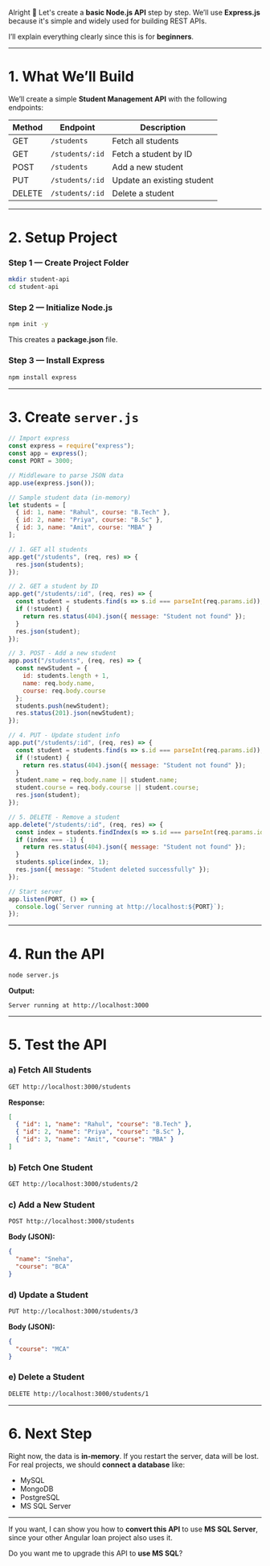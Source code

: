 Alright 🙂 Let's create a **basic Node.js API** step by step.
We’ll use **Express.js** because it's simple and widely used for building REST APIs.

I’ll explain everything clearly since this is for **beginners**.

---

# **1. What We’ll Build**

We’ll create a simple **Student Management API** with the following endpoints:

| **Method** | **Endpoint**    | **Description**            |
| ---------- | --------------- | -------------------------- |
| GET        | `/students`     | Fetch all students         |
| GET        | `/students/:id` | Fetch a student by ID      |
| POST       | `/students`     | Add a new student          |
| PUT        | `/students/:id` | Update an existing student |
| DELETE     | `/students/:id` | Delete a student           |

---

# **2. Setup Project**

### **Step 1 — Create Project Folder**

```bash
mkdir student-api
cd student-api
```

### **Step 2 — Initialize Node.js**

```bash
npm init -y
```

This creates a **package.json** file.

### **Step 3 — Install Express**

```bash
npm install express
```

---

# **3. Create `server.js`**

```js
// Import express
const express = require("express");
const app = express();
const PORT = 3000;

// Middleware to parse JSON data
app.use(express.json());

// Sample student data (in-memory)
let students = [
  { id: 1, name: "Rahul", course: "B.Tech" },
  { id: 2, name: "Priya", course: "B.Sc" },
  { id: 3, name: "Amit", course: "MBA" }
];

// 1. GET all students
app.get("/students", (req, res) => {
  res.json(students);
});

// 2. GET a student by ID
app.get("/students/:id", (req, res) => {
  const student = students.find(s => s.id === parseInt(req.params.id));
  if (!student) {
    return res.status(404).json({ message: "Student not found" });
  }
  res.json(student);
});

// 3. POST - Add a new student
app.post("/students", (req, res) => {
  const newStudent = {
    id: students.length + 1,
    name: req.body.name,
    course: req.body.course
  };
  students.push(newStudent);
  res.status(201).json(newStudent);
});

// 4. PUT - Update student info
app.put("/students/:id", (req, res) => {
  const student = students.find(s => s.id === parseInt(req.params.id));
  if (!student) {
    return res.status(404).json({ message: "Student not found" });
  }
  student.name = req.body.name || student.name;
  student.course = req.body.course || student.course;
  res.json(student);
});

// 5. DELETE - Remove a student
app.delete("/students/:id", (req, res) => {
  const index = students.findIndex(s => s.id === parseInt(req.params.id));
  if (index === -1) {
    return res.status(404).json({ message: "Student not found" });
  }
  students.splice(index, 1);
  res.json({ message: "Student deleted successfully" });
});

// Start server
app.listen(PORT, () => {
  console.log(`Server running at http://localhost:${PORT}`);
});
```

---

# **4. Run the API**

```bash
node server.js
```

**Output:**

```
Server running at http://localhost:3000
```

---

# **5. Test the API**

### **a) Fetch All Students**

```bash
GET http://localhost:3000/students
```

**Response:**

```json
[
  { "id": 1, "name": "Rahul", "course": "B.Tech" },
  { "id": 2, "name": "Priya", "course": "B.Sc" },
  { "id": 3, "name": "Amit", "course": "MBA" }
]
```

### **b) Fetch One Student**

```bash
GET http://localhost:3000/students/2
```

### **c) Add a New Student**

```bash
POST http://localhost:3000/students
```

**Body (JSON):**

```json
{
  "name": "Sneha",
  "course": "BCA"
}
```

### **d) Update a Student**

```bash
PUT http://localhost:3000/students/3
```

**Body (JSON):**

```json
{
  "course": "MCA"
}
```

### **e) Delete a Student**

```bash
DELETE http://localhost:3000/students/1
```

---

# **6. Next Step**

Right now, the data is **in-memory**.
If you restart the server, data will be lost.
For real projects, we should **connect a database** like:

* MySQL
* MongoDB
* PostgreSQL
* MS SQL Server

---

If you want, I can show you how to **convert this API** to use **MS SQL Server**, since your other Angular loan project also uses it.

Do you want me to upgrade this API to **use MS SQL**?
